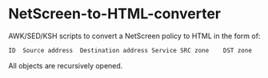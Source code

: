 # NetScreen-to-HTML-converter

AWK/SED/KSH scripts to convert a NetScreen policy to HTML in the form of:
```txt
ID	Source address	Destination address	Service	SRC zone	DST zone	Comment
```

All objects are recursively opened.
